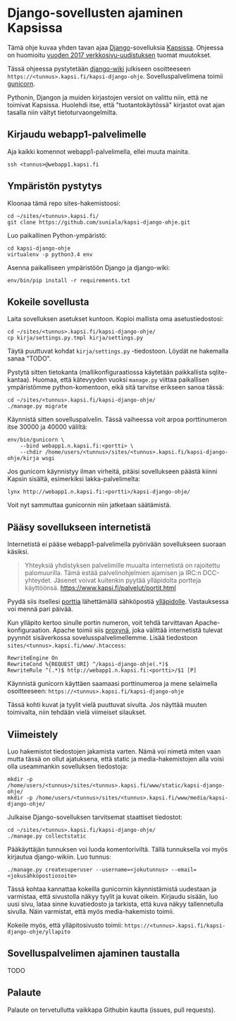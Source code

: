 # Django-sovellusten ajaminen Kapsissa

Tämä ohje kuvaa yhden tavan ajaa [Django](https://www.djangoproject.com/)-sovelluksia 
[Kapsissa](https://www.kapsi.fi/). Ohjeessa on huomioitu 
[vuoden 2017 verkkosivu-uudistuksen](https://www.kapsi.fi/ohjeet/web2.html) tuomat muutokset.

Tässä ohjeessa pystytetään [django-wiki](https://github.com/django-wiki/django-wiki) julkiseen osoitteeseen
`https://<tunnus>.kapsi.fi/kapsi-django-ohje`. Sovelluspalvelimena toimii [gunicorn](https://gunicorn.org/).

Pythonin, Djangon ja muiden kirjastojen versiot on valittu niin, että ne toimivat Kapsissa. Huolehdi itse, 
että "tuotantokäytössä" kirjastot ovat ajan tasalla niin vältyt tietoturvaongelmilta.


## Kirjaudu webapp1-palvelimelle

Aja kaikki komennot webapp1-palvelimella, ellei muuta mainita.
```
ssh <tunnus>@webapp1.kapsi.fi
```


## Ympäristön pystytys

Kloonaa tämä repo sites-hakemistoosi:
```
cd ~/sites/<tunnus>.kapsi.fi/
git clone https://github.com/suniala/kapsi-django-ohje.git
```

Luo paikallinen Python-ympäristö:
```
cd kapsi-django-ohje
virtualenv -p python3.4 env
```

Asenna paikalliseen ympäristöön Django ja django-wiki:
```
env/bin/pip install -r requirements.txt
```

## Kokeile sovellusta

Laita sovelluksen asetukset kuntoon. Kopioi mallista oma asetustiedostosi:
```
cd ~/sites/<tunnus>.kapsi.fi/kapsi-django-ohje/
cp kirja/settings.py.tmpl kirja/settings.py
```

Täytä puuttuvat kohdat `kirja/settings.py` -tiedostoon. Löydät ne hakemalla sanaa "TODO".

Pystytä sitten tietokanta (mallikonfiguraatiossa käytetään paikkallista sqlite-kantaa). Huomaa,
että kätevyyden vuoksi `manage.py` viittaa paikallisen ympäristömme python-komentoon, eikä
sitä tarvitse erikseen sanoa tässä:
```
cd ~/sites/<tunnus>.kapsi.fi/kapsi-django-ohje/
./manage.py migrate
```

Käynnistä sitten sovelluspalvelin. Tässä vaiheessa voit arpoa porttinumeron itse 30000 ja 40000 väliltä:
```
env/bin/gunicorn \
    --bind webapp1.n.kapsi.fi:<portti> \
    --chdir /home/users/<tunnus>/sites/<tunnus>.kapsi.fi/kapsi-django-ohje/kirja wsgi
```

Jos gunicorn käynnistyy ilman virheitä, pitäisi sovellukseen päästä kiinni Kapsin sisältä,
esimerkiksi lakka-palvelimelta:
```
lynx http://webapp1.n.kapsi.fi:<portti>/kapsi-django-ohje/
```

Voit nyt sammuttaa gunicornin niin jatketaan säätämistä.


## Pääsy sovellukseen internetistä

Internetistä ei pääse webapp1-palvelimella pyörivään sovellukseen suoraan käsiksi.

> Yhteyksiä yhdistyksen palvelimille muualta internetistä on rajoitettu palomuurilla. Tämä estää 
palvelinohjelmien ajamisen ja IRC:n DCC-yhteydet. Jäsenet voivat kuitenkin pyytää ylläpidolta 
portteja käyttöönsä.
https://www.kapsi.fi/palvelut/portit.html

Pyydä siis itsellesi [porttia](https://www.kapsi.fi/palvelut/portit.html) lähettämällä sähköpostiä 
[ylläpidolle](https://www.kapsi.fi/tukipalvelut.html). Vastauksessa voi mennä pari päivää.

Kun ylläpito kertoo sinulle portin numeron, voit tehdä tarvittavan Apache-konfiguraation. Apache toimii
siis [proxynä](https://www.kapsi.fi/ohjeet/mod_rewrite.html#proxy), joka välittää internetistä tulevat
pyynnöt sisäverkossa sovelusspalvelimellemme. Lisää tiedostoon `sites/<tunnus>.kapsi.fi/www/.htaccess`:
```
RewriteEngine On
RewriteCond %{REQUEST_URI} ^/kapsi-django-ohje(.*)$
RewriteRule ^(.*)$ http://webapp1.n.kapsi.fi:<portti>/$1 [P]
```

Käynnistä gunicorn käyttäen saamaasi porttinumeroa ja mene selaimella osoitteeseen:
`https://<tunnus>.kapsi.fi/kapsi-django-ohje`

Tässä kohti kuvat ja tyylit vielä puuttuvat sivulta. Jos näyttää muuten toimivalta, niin tehdään
vielä viimeiset silaukset.


## Viimeistely

Luo hakemistot tiedostojen jakamista varten. Nämä voi nimetä miten vaan mutta tässä on ollut
ajatuksena, että static ja media-hakemistojen alla voisi olla useammankin sovelluksen tiedostoja:
```
mkdir -p /home/users/<tunnus>/sites/<tunnus>.kapsi.fi/www/static/kapsi-django-ohje/
mkdir -p /home/users/<tunnus>/sites/<tunnus>.kapsi.fi/www/media/kapsi-django-ohje/
```

Julkaise Django-sovelluksen tarvitsemat staattiset tiedostot:
```
cd ~/sites/<tunnus>.kapsi.fi/kapsi-django-ohje/
./manage.py collectstatic
```

Pääkäyttäjän tunnuksen voi luoda komentoriviltä. Tällä tunnuksella voi myös kirjautua
django-wikiin. Luo tunnus: 
```
./manage.py createsuperuser --username=<jokutunnus> --email=<jokusähköpostiosoite>
```

Tässä kohtaa kannattaa kokeilla gunicornin käynnistämistä uudestaan ja varmistaa, että sivustolla
näkyy tyylit ja kuvat oikein. Kirjaudu sisään, luo uusi sivu, lataa sinne kuvatiedosto ja
tarkista, että kuva näkyy tallennetulla sivulla. Näin varmistat, että myös media-hakemisto toimii.

Kokeile myös, että ylläpitosivusto toimii: `https://<tunnus>.kapsi.fi/kapsi-django-ohje/yllapito`


## Sovelluspalvelimen ajaminen taustalla

TODO


## Palaute

Palaute on tervetullutta vaikkapa Githubin kautta (issues, pull requests).